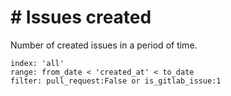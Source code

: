# \# Issues created

Number of created issues in a period of time.

```
index: 'all'
range: from_date < 'created_at' < to_date
filter: pull_request:False or is_gitlab_issue:1
```

